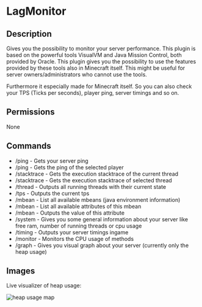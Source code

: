 # LagMonitor

## Description

Gives you the possibility to monitor your server performance. This plugin is based on the powerful tools VisualVM and
Java Mission Control, both provided by Oracle. This plugin gives you the possibility to use the features provided by
these tools also in Minecraft itself. This might be useful for server owners/administrators who cannot use the tools.

Furthermore it especially made for Minecraft itself. So you can also check your TPS (Ticks per seconds), player ping,
server timings and so on.

## Permissions

None

## Commands

* /ping - Gets your server ping
* /ping <player> - Gets the ping of the selected player
* /stacktrace - Gets the execution stacktrace of the current thread
* /stacktrace <threadName> - Gets the execution stacktrace of selected thread
* /thread - Outputs all running threads with their current state
* /tps - Outputs the current tps
* /mbean - List all available mbeans (java environment information)
* /mbean <beanName> - List all available attributes of this mbean
* /mbean <beanName> <attribute> - Outputs the value of this attribute
* /system - Gives you some general information about your server like free ram, number of running threads or cpu usage
* /timing - Outputs your server timings ingame
* /monitor - Monitors the CPU usage of methods
* /graph - Gives you visual graph about your server (currently only the heap usage)

## Images

Live visualizer of heap usage:

![heap usage map](http://i.imgur.com/Yiz9h6G.png)